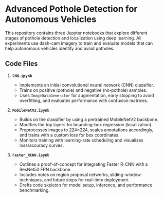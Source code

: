 # Advanced Pothole Detection for Autonomous Vehicles

This repository contains three Jupyter notebooks that explore different stages of pothole detection and localization using deep learning. All experiments use dash-cam imagery to train and evaluate models that can help autonomous vehicles identify and avoid potholes.

## Code Files

1. **`CNN.ipynb`**  
   - Implements an initial convolutional neural network (CNN) classifier.  
   - Trains on positive (pothole) and negative (no-pothole) samples.  
   - Uses `ImageDataGenerator` for augmentation, early stopping to avoid overfitting, and evaluates performance with confusion matrices.  

2. **`MobileNetV2.ipynb`**  
   - Builds on the classifier by using a pretrained MobileNetV2 backbone.  
   - Modifies the top layers for bounding-box regression (localization).  
   - Preprocesses images to 224×224, scales annotations accordingly, and trains with a custom loss for box coordinates.  
   - Monitors training with learning-rate scheduling and visualizes loss/accuracy curves.  

3. **`Faster_RCNN.ipynb`**  
   - Outlines a proof-of-concept for integrating Faster R-CNN with a ResNet50 FPN backbone.  
   - Includes notes on region proposal networks, sliding-window techniques, and future steps for real-time deployment.  
   - Drafts code skeleton for model setup, inference, and performance benchmarking.  
